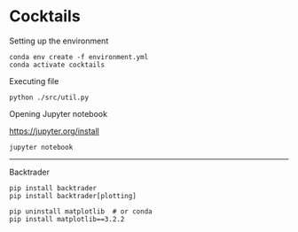 # Cocktails

Setting up the environment

```
conda env create -f environment.yml
conda activate cocktails
```

Executing file

```
python ./src/util.py
```

Opening Jupyter notebook

https://jupyter.org/install

```
jupyter notebook 
```

---

Backtrader

```
pip install backtrader
pip install backtrader[plotting]

pip uninstall matplotlib  # or conda
pip install matplotlib==3.2.2
```

